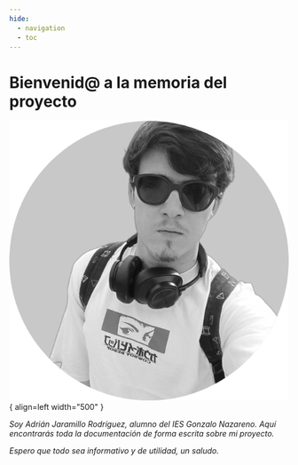 ```yaml
---
hide:
  - navigation
  - toc
---
```


# Bienvenid@ a la memoria del proyecto

![profilepic](images/profile-pic.png){ align=left width="500" }

*Soy Adrián Jaramillo Rodríguez, alumno del IES Gonzalo Nazareno. Aquí encontrarás toda la documentación de forma escrita sobre mi proyecto.*

*Espero que todo sea informativo y de utilidad, un saludo.*
